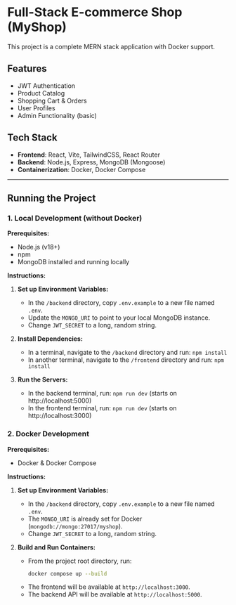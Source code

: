 # Full-Stack E-commerce Shop (MyShop)

This project is a complete MERN stack application with Docker support.

## Features
- JWT Authentication
- Product Catalog
- Shopping Cart & Orders
- User Profiles
- Admin Functionality (basic)

## Tech Stack
- **Frontend**: React, Vite, TailwindCSS, React Router
- **Backend**: Node.js, Express, MongoDB (Mongoose)
- **Containerization**: Docker, Docker Compose

---

## Running the Project

### 1. Local Development (without Docker)

**Prerequisites:**
- Node.js (v18+)
- npm
- MongoDB installed and running locally

**Instructions:**

1.  **Set up Environment Variables:**
    -   In the `/backend` directory, copy `.env.example` to a new file named `.env`.
    -   Update the `MONGO_URI` to point to your local MongoDB instance.
    -   Change `JWT_SECRET` to a long, random string.

2.  **Install Dependencies:**
    -   In a terminal, navigate to the `/backend` directory and run: `npm install`
    -   In another terminal, navigate to the `/frontend` directory and run: `npm install`

3.  **Run the Servers:**
    -   In the backend terminal, run: `npm run dev` (starts on http://localhost:5000)
    -   In the frontend terminal, run: `npm run dev` (starts on http://localhost:3000)

### 2. Docker Development

**Prerequisites:**
- Docker & Docker Compose

**Instructions:**

1.  **Set up Environment Variables:**
    -   In the `/backend` directory, copy `.env.example` to a new file named `.env`.
    -   The `MONGO_URI` is already set for Docker (`mongodb://mongo:27017/myshop`).
    -   Change `JWT_SECRET` to a long, random string.

2.  **Build and Run Containers:**
    -   From the project root directory, run:
        ```bash
        docker compose up --build
        ```
    -   The frontend will be available at `http://localhost:3000`.
    -   The backend API will be available at `http://localhost:5000`.